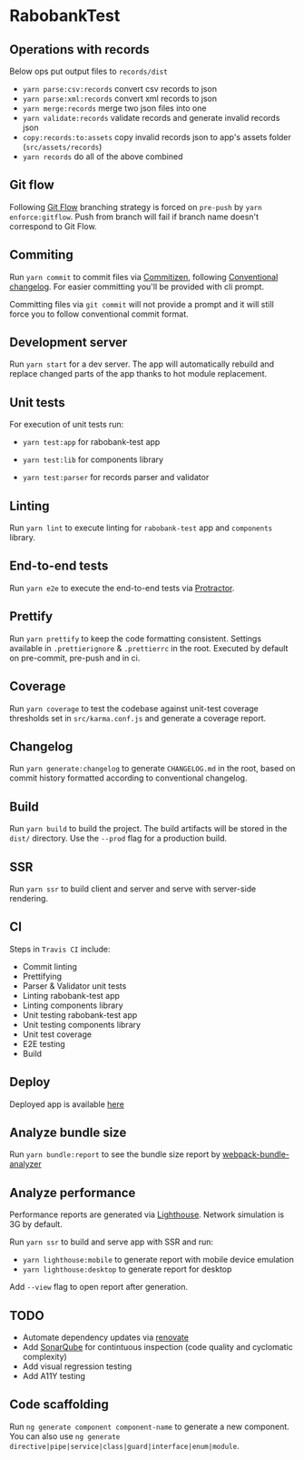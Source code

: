 # RabobankTest

## Operations with records

Below ops put output files to `records/dist`

- `yarn parse:csv:records` convert csv records to json
- `yarn parse:xml:records` convert xml records to json
- `yarn merge:records` merge two json files into one
- `yarn validate:records` validate records and generate invalid records json
- `copy:records:to:assets` copy invalid records json to app's assets folder (`src/assets/records`)
- `yarn records` do all of the above combined

## Git flow

Following [Git Flow](https://nvie.com/posts/a-successful-git-branching-model/) branching strategy is forced
on `pre-push` by `yarn enforce:gitflow`. Push from branch will fail if branch name doesn't correspond to Git Flow.

## Commiting

Run `yarn commit` to commit files via [Commitizen](https://github.com/commitizen/cz-cli),
following [Conventional changelog](https://github.com/conventional-changelog/conventional-changelog).
For easier committing you'll be provided with cli prompt.

Committing files via `git commit` will not provide a prompt and it will still force you to follow conventional commit format.

## Development server

Run `yarn start` for a dev server. The app will automatically rebuild and replace changed parts of the app thanks to hot module replacement.

## Unit tests

For execution of unit tests run:

- `yarn test:app` for rabobank-test app

- `yarn test:lib` for components library

- `yarn test:parser` for records parser and validator

## Linting

Run `yarn lint` to execute linting for `rabobank-test` app and `components` library.

## End-to-end tests

Run `yarn e2e` to execute the end-to-end tests via [Protractor](http://www.protractortest.org/).

## Prettify

Run `yarn prettify` to keep the code formatting consistent. Settings available in `.prettierignore` & `.prettierrc` in the root.
Executed by default on pre-commit, pre-push and in ci.

## Coverage

Run `yarn coverage` to test the codebase against unit-test coverage thresholds set in `src/karma.conf.js` and generate a coverage report.

## Changelog

Run `yarn generate:changelog` to generate `CHANGELOG.md` in the root, based on commit history formatted according to conventional changelog.

## Build

Run `yarn build` to build the project. The build artifacts will be stored in the `dist/` directory. Use the `--prod` flag for a production build.

## SSR

Run `yarn ssr` to build client and server and serve with server-side rendering.

## CI

Steps in `Travis CI` include:

- Commit linting
- Prettifying
- Parser & Validator unit tests
- Linting rabobank-test app
- Linting components library
- Unit testing rabobank-test app
- Unit testing components library
- Unit test coverage
- E2E testing
- Build

## Deploy

Deployed app is available [here](https://nongrata081.github.io/rabobank-test/)

## Analyze bundle size

Run `yarn bundle:report` to see the bundle size report by [webpack-bundle-analyzer](https://github.com/webpack-contrib/webpack-bundle-analyzer)

## Analyze performance

Performance reports are generated via [Lighthouse](https://github.com/GoogleChrome/lighthouse). Network simulation is 3G by default.

Run `yarn ssr` to build and serve app with SSR and run:

- `yarn lighthouse:mobile` to generate report with mobile device emulation
- `yarn lighthouse:desktop` to generate report for desktop

Add `--view` flag to open report after generation.

## TODO

- Automate dependency updates via [renovate](https://github.com/renovatebot/renovate)
- Add [SonarQube](https://github.com/SonarSource/sonarqube) for contintuous inspection (code quality and cyclomatic complexity)
- Add visual regression testing
- Add A11Y testing

## Code scaffolding

Run `ng generate component component-name` to generate a new component. You can also use `ng generate directive|pipe|service|class|guard|interface|enum|module`.
